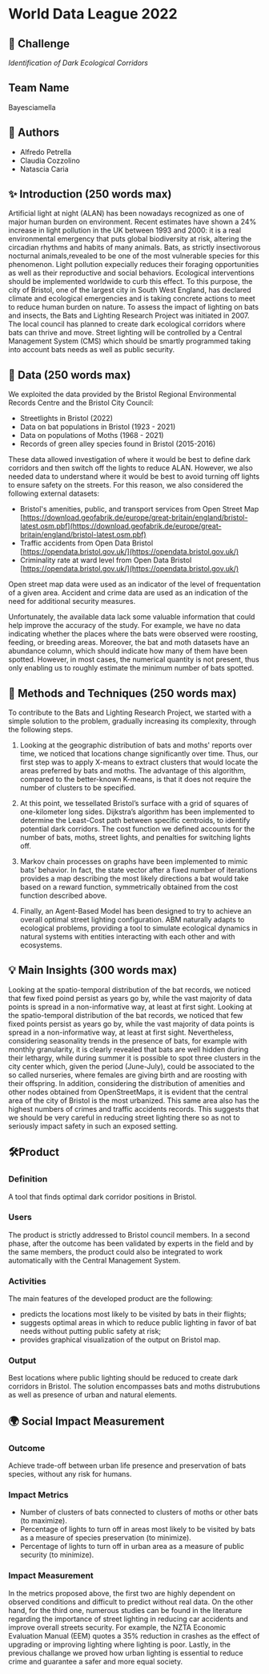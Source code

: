 # World Data League 2022

## 🎯 Challenge
*Identification of Dark Ecological Corridors*

## Team Name
Bayesciamella

## 👥 Authors
* Alfredo Petrella
* Claudia Cozzolino
* Natascia Caria

## ✨ Introduction (250 words max)
Artificial light at night (ALAN) has been nowadays recognized as one of major human burden on environment. Recent estimates have shown a 24% increase in light pollution in the UK between 1993 and 2000: it is a real environmental emergency that puts global biodiversity at risk, altering the circadian rhythms and habits of many animals.
Bats, as strictly insectivorous nocturnal animals,revealed to be one of the most vulnerable species for this phenomenon. Light pollution expecially reduces their foraging opportunities as well as their reproductive and social behaviors.
Ecological interventions should be implemented worldwide to curb this effect. To this purpose, the city of Bristol, one of the largest city in South West England, has declared climate and ecological emergencies and is taking concrete actions to meet to reduce human burden on nature. To assess the impact of lighting on bats and insects, the Bats and Lighting Research Project was initiated in 2007. The local council has planned to create dark ecological corridors where bats can thrive and move. Street lighting will be controlled by a Central Management System (CMS) which should be smartly programmed taking into account bats needs as well as public security.


## 🔢 Data (250 words max)
We exploited the data provided by the Bristol Regional Environmental Records Centre and the Bristol City Council:

* Streetlights in Bristol (2022)
* Data on bat populations in Bristol (1923 - 2021)
* Data on populations of Moths (1968 - 2021)
* Records of green alley species found in Bristol (2015-2016)

These data allowed investigation of where it would be best to define dark corridors and then switch off the lights to reduce ALAN.
However, we also needed data to understand where it would be best to avoid turning off lights to ensure safety on the streets.
For this reason, we also considered the following external datasets:

* Bristol's amenities, public, and transport services from Open Street Map [https://download.geofabrik.de/europe/great-britain/england/bristol-latest.osm.pbf](https://download.geofabrik.de/europe/great-britain/england/bristol-latest.osm.pbf)
* Traffic accidents from Open Data Bristol [https://opendata.bristol.gov.uk/](https://opendata.bristol.gov.uk/)
* Criminality rate at ward level from Open Data Bristol [https://opendata.bristol.gov.uk/](https://opendata.bristol.gov.uk/)

Open street map data were used as an indicator of the level of frequentation of a given area.
Accident and crime data are used as an indication of the need for additional security measures.

Unfortunately, the available data lack some valuable information that could help improve the accuracy of the study. For example, we have no data indicating whether the places where the bats were observed were roosting, feeding, or breeding areas.
Moreover, the bat and moth datasets have an abundance column, which should indicate how many of them have been spotted. However, in most cases, the numerical quantity is not present, thus only enabling us to roughly estimate the minimum number of bats spotted.


## 🧮 Methods and Techniques (250 words max)
To contribute to the Bats and Lighting Research Project, we started with a simple solution to the problem, gradually increasing its complexity, through the following steps.

1. Looking at the geographic distribution of bats and moths' reports over time, we noticed that locations change significantly over time. Thus, our first step was to apply X-means to extract clusters that would locate the areas preferred by bats and moths. The advantage of this algorithm, compared to the better-known K-means, is that it does not require the number of clusters to be specified.

2. At this point, we tessellated Bristol’s surface with a grid of squares of one-kilometer long sides. Dijkstra’s algorithm has been implemented to determine the Least-Cost path between specific centroids, to identify potential dark corridors. The cost function we defined accounts for the number of bats, moths, street lights, and penalties for switching lights off.

3. Markov chain processes on graphs have been implemented to mimic bats’ behavior. In fact, the state vector after a fixed number of iterations provides a map describing the most likely directions a bat would take based on a reward function, symmetrically obtained from the cost function described above. 

4. Finally, an Agent-Based Model has been designed to try to achieve an overall optimal street lighting configuration. ABM naturally adapts to ecological problems, providing a tool to simulate ecological dynamics in natural systems with entities interacting with each other and with ecosystems.


## 💡 Main Insights (300 words max)
Looking at the spatio-temporal distribution of the bat records, we noticed that few fixed poind persist as years go by, while the vast majority of data points is spread in a non-informative way, at least at first sight.
Looking at the spatio-temporal distribution of the bat records, we noticed that few fixed points persist as years go by, while the vast majority of data points is spread in a non-informative way, at least at first sight.
Nevertheless, considering seasonality trends in the presence of bats, for example with monthly granularity, it is clearly revealed that bats are well hidden during their lethargy, while during summer it is possible to spot three clusters in the city center which, given the period (June-July), could be associated to the so called nurseries, where females are giving birth and are roosting with their offspring.
In addition, considering the distribution of amenities and other nodes obtained from OpenStreetMaps, it is evident that the central area of the city of Bristol is the most urbanized. This same area also has the highest numbers of crimes and traffic accidents records. This suggests that we should be very careful in reducing street lighting there so as not to seriously impact safety in such an exposed setting.

## 🛠️Product
### Definition
A tool that finds optimal dark corridor positions in Bristol.

### Users
The product is strictly addressed to Bristol council members. In a second phase, after the outcome has been validated by experts in the field and by the same members, the product could also be integrated to work automatically with the Central Management System. 

### Activities
The main features of the developed product are the following:
* predicts the locations most likely to be visited by bats in their flights;
* suggests optimal areas in which to reduce public lighting in favor of bat needs without putting public safety at risk;
* provides graphical visualization of the output on Bristol map.

### Output
Best locations where public lighting should be reduced to create dark corridors in Bristol. The solution encompasses bats and moths distrubutions as well as presence of urban and natural elements.


## 🌍 Social Impact Measurement
### Outcome
Achieve trade-off between urban life presence and preservation of bats species, without any risk for humans.

### Impact Metrics
* Number of clusters of bats connected to clusters of moths or other bats (to maximize).
* Percentage of lights to turn off in areas most likely to be visited by bats as a measure of species preservation (to minimize).
* Percentage of lights to turn off in urban area as a measure of public security (to minimize).

### Impact Measurement
In the metrics proposed above, the first two are highly dependent on observed conditions and difficult to predict without real data. On the other hand, for the third one, numerous studies can be found in the literature regarding the importance of street lighting in reducing car accidents and improve overall streets security. For example, the NZTA Economic Evaluation Manual (EEM) quotes a 35% reduction in crashes as the effect of upgrading or improving lighting where lighting is poor.
Lastly, in the previous challange we proved how urban lighting is essential to reduce crime and guarantee a safer and more equal society.
